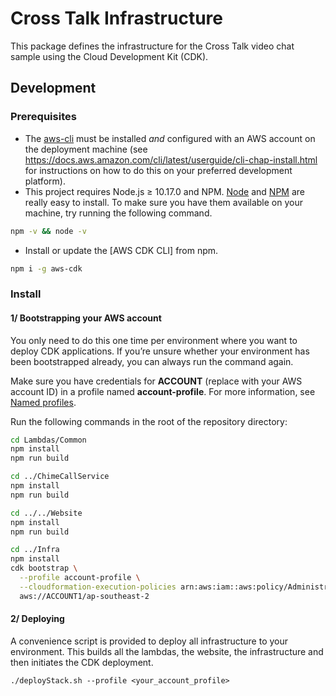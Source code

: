 # Cross Talk Infrastructure

This package defines the infrastructure for the Cross Talk video chat sample using the Cloud Development Kit (CDK).

## Development

### Prerequisites

 - The [aws-cli](https://docs.aws.amazon.com/cli/latest/userguide/cli-chap-install.html) must be installed *and* configured with an AWS account on the deployment machine (see https://docs.aws.amazon.com/cli/latest/userguide/cli-chap-install.html for instructions on how to do this on your preferred development platform).
 - This project requires Node.js ≥ 10.17.0 and NPM.
[Node](http://nodejs.org/) and [NPM](https://npmjs.org/) are really easy to install.
To make sure you have them available on your machine, try running the following command.
```sh
npm -v && node -v
```
 - Install or update the [AWS CDK CLI] from npm.
```sh
npm i -g aws-cdk
```

### Install

#### 1/ Bootstrapping your AWS account

You only need to do this one time per environment where you want to deploy CDK applications.
If you’re unsure whether your environment has been bootstrapped already, you can always run
the command again.

Make sure you have credentials for **ACCOUNT** (replace with your AWS account ID) in a profile
named **account-profile**. For more information, see [Named profiles](https://docs.aws.amazon.com/cli/latest/userguide/cli-configure-profiles.html).

Run the following commands in the root of the repository directory:

```sh
cd Lambdas/Common
npm install
npm run build

cd ../ChimeCallService
npm install
npm run build

cd ../../Website
npm install
npm run build

cd ../Infra
npm install
cdk bootstrap \
  --profile account-profile \
  --cloudformation-execution-policies arn:aws:iam::aws:policy/AdministratorAccess \
  aws://ACCOUNT1/ap-southeast-2
```

#### 2/ Deploying

A convenience script is provided to deploy all infrastructure to your environment. This builds
all the lambdas, the website, the infrastructure and then initiates the CDK deployment.

```
./deployStack.sh --profile <your_account_profile>
```
